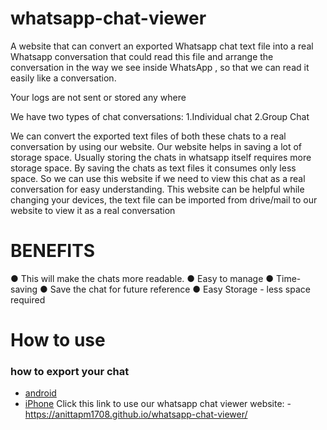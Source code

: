 # whatsapp-chat-viewer

A website that can convert an exported Whatsapp chat text file into a real Whatsapp conversation that could read this file and arrange the conversation in the way we see inside WhatsApp , so that we can read it easily like a conversation.

Your logs are not sent or stored any where 

We have two types of chat conversations:
1.Individual chat
2.Group Chat

We can convert the exported text files of both these chats to a real conversation by using our website.
Our website helps in saving a lot of storage space. Usually storing the chats in whatsapp itself requires more
storage space. By saving the chats as text files it consumes only less space. So we can use this website if we
need to view this chat as a real conversation for easy understanding.
This website can be helpful while changing your devices, the text file can be imported from drive/mail to our
website to view it as a real conversation

# BENEFITS
● This will make the chats more readable.
● Easy to manage
● Time-saving
● Save the chat for future reference
● Easy Storage - less space required

# How to use
### how to export your chat
- [android](https://faq.whatsapp.com/1180414079177245/?locale=en_US&cms_platform=android)
- [iPhone](https://faq.whatsapp.com/iphone/chats/how-to-back-up-to-icloud/)
Click this link to use our whatsapp chat viewer website:
-https://anittapm1708.github.io/whatsapp-chat-viewer/
